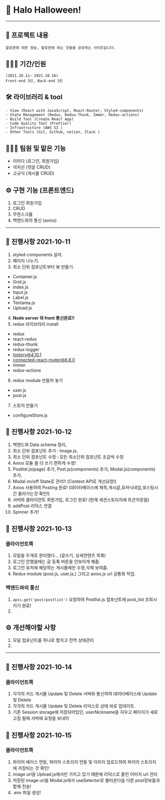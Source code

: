# 👻 Halo Halloween!

---

## 📕 프로젝트 내용

```
할로윈에 대한 정보, 할로윈에 하는 것들을 공유하는 사이트입니다.
```

## 🧑🏼‍💻 기간/인원

```
(2021.10.11~ 2021.10.16)
Front-end 3인, Back-end 3인
```

## 🛠 라이브러리 & tool

```
- View (React with JavaScript, React-Router, Styled-components)
- State Management (Redux, Redux-Thunk, Immer, Redux-actions)
- Build Tool (Create React App)
- Code Quality Tool (Prettier)
- Infrastructure (AWS S3 )
- Other Tools (Git, Github, notion, Slack )
```

## 👩🏼‍💻 팀원 및 맡은 기능

- 이미다 (로그인, 회원가입)
- 석지선 (댓글 CRUD)
- 고규식 (게시물 CRUD)

## ⚙️ 구현 기능 (프론트엔드)

1. 로그인 회원가입
2. CRUD
3. 무한스크롤
4. 백엔드와의 통신 (axios)

---

## 📅 진행사항 2021-10-11

1. styled-components 설치.
2. 페이지 나누기.
3. 최소 단위 컴포넌트부터 뷰 만들기.

- Container.js
- Grid.js
- index.js
- Input.js
- Label.js
- Textarea.js
- Upload.js

4. **Node server 와 front 통신완료!!**
5. redux 라이브러리 install

- redux
- react-redux
- redux-thunk
- redux-logger
- history@4.10.1
- connected-react-router@6.8.0
- immer
- redux-actions

6. redux module 만들어 놓기

- user.js
- post.js

7. 스토어 만들기

- configureStore.js

## 📅 진행사항 2021-10-12

1. 백엔드와 Data schema 정리,
2. 최소 단위 컴포넌트 추가 : Image.js,
3. 최소 단위 컴포넌트 수정 : 모든 최소단위 컴포넌트 조금씩 수정
4. Axios 모듈 좀 더 쓰기 편하게 수정!
5. Postlist.js(page) 추가, Post.js(components) 추가, Modal.js(components) 추가,
6. Modal on/off State로 관리!! (Context API로 개선요망!)
7. Axios 사용하여 Posting 완료! (데이터베이스에 제목,게시글,유저닉네임,포스팅시간 올라가는것 확인!)
8. 서버와 클라이언트 회원가입, 로그인 완료! (현재 세션스토리지에 토큰저장됨)
9. addPost 리덕스 연결
10. Spinner 추가!

## 📅 진행사항 2021-10-13

### 클라이언트쪽

1. 모달을 두개로 분리했다... (글쓰기, 상세컨텐츠 목록)
2. 로그인 안했을때는 글 등록 버튼을 안보이게 해줌.
3. 로그인 유저에 해당하는 게시물에만 수정,삭제 보여줌.
4. Redux module (post.js, user.js,) 그리고 axios.js url 공통화 작업.

### 백엔드와의 통신

1. `apis.get('post/postlist')` 요청하여 Postlist.js 컴포넌트에 post_list 조회시키기 완료!
2.

## ⚙️ 개선해야할 사항

1. 모달 컴포넌트를 하나로 합치고 전역 상태관리
2.

---

## 📅 진행사항 2021-10-14

### 클라이언트쪽

1. 각각의 카드 게시물 Update 및 Delete 서버와 통신하여 데이터베이스에 Update 및 Delete
2. 각각의 카드 게시물 Update 및 Delete 리덕스로 상태 바로 업데이트.
3. 기존 Session storage에 저장되어있던, userNickname을 지우고 페이지가 새로고침 될때 서버에 요청을 보내어

## 📅 진행사항 2021-10-15

### 클라이언트쪽

1. 파이어 베이스 연동, 파이어 스토리지 연동 및 이미지 업로드하여 파이어 스토리지에 저장되는 것 확인!
2. image url을 Upload.js에서만 가지고 있기 때문에 리덕스로 올린 이미지 url 관리
3. 저장된 image url을 Modal.js에서 useSelector로 불러온다음 다른 post정보들과 함께 전송!
4. .env 파일 생성!
